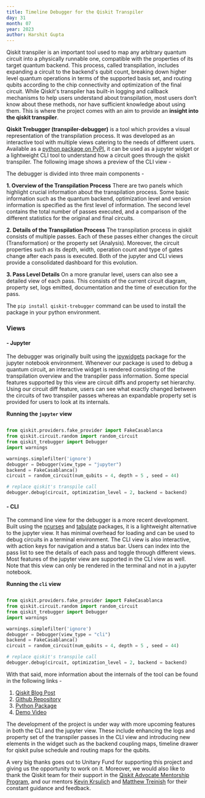 ```yaml
---
title: Timeline Debugger for the Qiskit Transpiler
day: 31
month: 07 
year: 2023
author: Harshit Gupta
---
```


Qiskit transpiler is an important tool used to map any arbitrary quantum circuit into a physically runnable one, compatible with the properties of its target quantum backend. This process, called transpilation, includes expanding a circuit to the backend's qubit count, breaking down higher level quantum operations in terms of the supported basis set, and routing qubits according to the chip connectivity and optimization of the final circuit. While Qiskit's transpiler has built-in logging and callback mechanisms to help users understand about transpilation, most users don’t know about these methods, nor have sufficient knowledge about using them. This is where the project comes with an aim to provide an **insight into the qiskit transpiler**.


**Qiskit Trebugger (transpiler-debugger)** is a tool which provides a visual representation of the transpilation process. It was developed as an interactive tool with multiple views catering to the needs of different users. Available as a [python package on PyPI](https://pypi.org/project/qiskit-trebugger/), it can be used as a jupyter widget or  a lightweight CLI tool to understand how a circuit goes through the qiskit transpiler. The following image shows a preview of the CLI view - 


The debugger is divided into three main components -

**1. Overview of the Transpilation Process** 
There are two panels which highlight crucial information about the transpilation process. Some basic information such as the quantum backend, optimization level and version information is specified as the first level of information. The second level contains the total number of passes executed, and a comparison of the different statistics for the original and final circuits.

**2. Details of the Transpilation Process**
The transpilation process in qiskit consists of multiple passes. Each of these passes either changes the circuit (Transformation) or the property set (Analysis). Moreover, the circuit properties such as its depth, width, operation count and type of gates change after each pass is executed. Both of the jupyter and CLI views provide a consolidated dashboard for this evolution.

**3. Pass Level Details** 
On a more granular level, users can also see a detailed view of each pass. This consists of the current circuit diagram, property set, logs emitted, documentation and the time of execution for the pass. 

The `pip install qiskit-trebugger` command can be used to install the package in your python environment.

### Views

#### - Jupyter
The debugger was originally built using the [ipywidgets](https://ipywidgets.readthedocs.io/en/stable/) package for the jupyter notebook environment. Whenever our package is used to debug a quantum circuit, an interactive widget is rendered consisting of the transpilation overview and the transpiler pass information. Some special features supported by this view are circuit diffs and property set hierarchy. Using our circuit diff feature, users can see what exactly changed between the circuits of two transpiler passes whereas an expandable property set is provided for users to look at its internals.

**Running the `jupyter` view**

```python

from qiskit.providers.fake_provider import FakeCasablanca
from qiskit.circuit.random import random_circuit 
from qiskit_trebugger import Debugger
import warnings

warnings.simplefilter('ignore')
debugger = Debugger(view_type = "jupyter")
backend = FakeCasablanca()
circuit = random_circuit(num_qubits = 4, depth = 5 , seed = 44)

# replace qiskit's transpile call 
debugger.debug(circuit, optimization_level = 2, backend = backend)
```

#### - CLI

The command line view for the debugger is a more recent development. Built using the [ncurses](https://docs.python.org/3/howto/curses.html) and [tabulate](https://pypi.org/project/tabulate/) packages, it is a lightweight alternative to the jupyter view. It has minimal overhead for loading and can be used to debug circuits in a terminal environment. The CLI view is also interactive, with action keys for navigation and a status bar. Users can index into the pass list to see the details of each pass and toggle through different views. Most features of the jupyter view are supported in the CLI view as well. Note that this view can only be rendered in the terminal and not in a jupyter notebook.

**Running the `cli` view**

```python

from qiskit.providers.fake_provider import FakeCasablanca
from qiskit.circuit.random import random_circuit 
from qiskit_trebugger import Debugger
import warnings

warnings.simplefilter('ignore')
debugger = Debugger(view_type = "cli")
backend = FakeCasablanca()
circuit = random_circuit(num_qubits = 4, depth = 5 , seed = 44)

# replace qiskit's transpile call 
debugger.debug(circuit, optimization_level = 2, backend = backend)
```

With that said, more information about the internals of the tool can be found in the following links - 

1. [Qiskit Blog Post](https://medium.com/qiskit/qiskit-trebugger-f7242066d368)
2. [Github Repository](https://github.com/TheGupta2012/qiskit-timeline-debugger/tree/main)
3. [Python Package](https://pypi.org/project/qiskit-trebugger/)
4. [Demo Video](https://drive.google.com/file/d/1XXXOYcwehxFYAaAE0PUUfOCR4kEp8auv/view?usp=sharing)


The development of the project is under way with more upcoming features in both the CLI and the jupyter view. These include enhancing the logs and property set of the transpiler passes in the CLI view and introducing new elements in the widget such as the backend coupling maps, timeline drawer for qiskit pulse schedule and routing maps for the qubits.

 A very big thanks goes out to Unitary Fund for supporting this project and giving us the opportunity to work on it. Moreover, we would also like to thank the Qiskit team for their support in the [Qiskit Advocate Mentorship Program](), and our mentors [Kevin Krsulich](https://github.com/kdk) and [Matthew Treinish](https://github.com/mtreinish) for their constant guidance and feedback. 